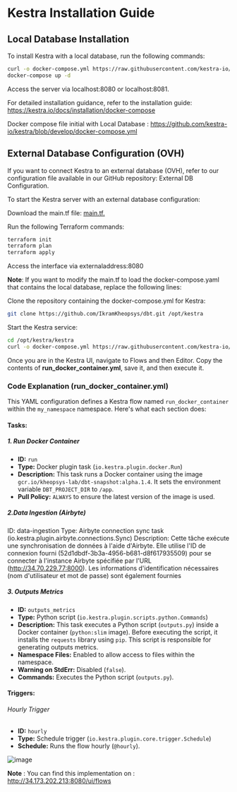 # Kestra Installation Guide

## Local Database Installation

To install Kestra with a local database, run the following commands:

```sh
curl -o docker-compose.yml https://raw.githubusercontent.com/kestra-io/kestra/develop/docker-compose.yml
docker-compose up -d
```

Access the server via localhost:8080 or localhost:8081.

For detailed installation guidance, refer to the installation guide: https://kestra.io/docs/installation/docker-compose

Docker compose file initial with Local Database : https://github.com/kestra-io/kestra/blob/develop/docker-compose.yml


## External Database Configuration (OVH)
If you want to connect Kestra to an external database (OVH), refer to our configuration file available in our GitHub repository: External DB Configuration.

To start the Kestra server with an external database configuration:

Download the main.tf file: [main.tf.](https://github.com/kheopsys/dbt-airflow/blob/main/airflow/kestra/main.tf)

Run the following Terraform commands:
```sh
terraform init
terraform plan
terraform apply
```
Access the interface via externaladdress:8080 

**Note**: If you want to modify the main.tf to load the docker-compose.yaml that contains the local database, replace the following lines:

Clone the repository containing the docker-compose.yml for Kestra:

```sh
git clone https://github.com/IkramKheopsys/dbt.git /opt/kestra
```
Start the Kestra service:
```sh
cd /opt/kestra/kestra
curl -o docker-compose.yml https://raw.githubusercontent.com/kestra-io/kestra/develop/docker-compose.yml
```

Once you are in the Kestra UI, navigate to Flows and then Editor. Copy the contents of **run_docker_container.yml**, save it, and then execute it.

### Code Explanation (run_docker_container.yml)

This YAML configuration defines a Kestra flow named `run_docker_container` within the `my_namespace` namespace. Here's what each section does:

#### Tasks:

##### 1. Run Docker Container
- **ID:** `run`
- **Type:** Docker plugin task (`io.kestra.plugin.docker.Run`)
- **Description:** This task runs a Docker container using the image `gcr.io/kheopsys-lab/dbt-snapshot:alpha.1.4`. It sets the environment variable `DBT_PROJECT_DIR` to `/app`.
- **Pull Policy:** `ALWAYS` to ensure the latest version of the image is used.

##### 2.Data Ingestion (Airbyte)

ID: data-ingestion
Type: Airbyte connection sync task (io.kestra.plugin.airbyte.connections.Sync)
Description: Cette tâche exécute une synchronisation de données à l'aide d'Airbyte. Elle utilise l'ID de connexion fourni (52d1dbdf-3b3a-4956-b681-d8f617935509) pour se connecter à l'instance Airbyte spécifiée par l'URL (http://34.70.229.77:8000). Les informations d'identification nécessaires (nom d'utilisateur et mot de passe) sont également fournies 

##### 3. Outputs Metrics
- **ID:** `outputs_metrics`
- **Type:** Python script (`io.kestra.plugin.scripts.python.Commands`)
- **Description:** This task executes a Python script (`outputs.py`) inside a Docker container (`python:slim` image). Before executing the script, it installs the `requests` library using `pip`. This script is responsible for generating outputs metrics.
- **Namespace Files:** Enabled to allow access to files within the namespace.
- **Warning on StdErr:** Disabled (`false`).
- **Commands:** Executes the Python script (`outputs.py`).

#### Triggers:
###### Hourly Trigger
- **ID:** `hourly`
- **Type:** Schedule trigger (`io.kestra.plugin.core.trigger.Schedule`)
- **Schedule:** Runs the flow hourly (`@hourly`).
  
![image](https://github.com/agambo-kheopsys/dbt-kestra/assets/113558455/5dd9df68-0b60-4765-a176-2d9e464ba007)



**Note** : You can find this implementation on : http://34.173.202.213:8080/ui/flows





